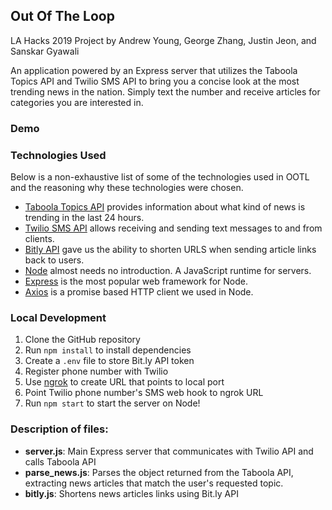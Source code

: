 ## Out Of The Loop

LA Hacks 2019 Project by Andrew Young, George Zhang, Justin Jeon, and Sanskar Gyawali

An application powered by an Express server that utilizes the Taboola Topics API and Twilio SMS API to bring you a concise look at the most trending news in the nation. Simply text the number and receive articles for categories you are interested in.

### Demo

### Technologies Used

Below is a non-exhaustive list of some of the technologies used in OOTL and the reasoning why these technologies were chosen.

- [Taboola Topics API](https://bit.ly/2O2N5Mh) provides information about what kind of news is trending in the last 24 hours.
- [Twilio SMS API](https://www.twilio.com/sms/api) allows receiving and sending text messages to and from clients.
- [Bitly API](https://dev.bitly.com/api.html) gave us the ability to shorten URLS when sending article links back to users.
- [Node](https://nodejs.org/en/) almost needs no introduction. A JavaScript runtime for servers.
- [Express](https://expressjs.com) is the most popular web framework for Node.
- [Axios](https://github.com/axios/axios) is a promise based HTTP client we used in Node.

### Local Development

1. Clone the GitHub repository
2. Run `npm install` to install dependencies
3. Create a `.env` file to store Bit.ly API token
4. Register phone number with Twilio
5. Use [ngrok](https://ngrok.com/) to create URL that points to local port
6. Point Twilio phone number's SMS web hook to ngrok URL
7. Run `npm start` to start the server on Node!

### Description of files:

- **server.js**: Main Express server that communicates with Twilio API and calls Taboola API
- **parse_news.js**: Parses the object returned from the Taboola API, extracting news articles that match the user's requested topic.
- **bitly.js**: Shortens news articles links using Bit.ly API

